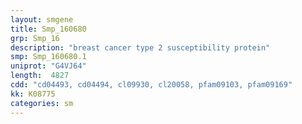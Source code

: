 ```yaml
---
layout: smgene
title: Smp_160680
grp: Smp_16
description: "breast cancer type 2 susceptibility protein"
smp: Smp_160680.1
uniprot: "G4VJ64"
length:  4827
cdd: "cd04493, cd04494, cl09930, cl20058, pfam09103, pfam09169"
kk: K08775
categories: sm
---
```


